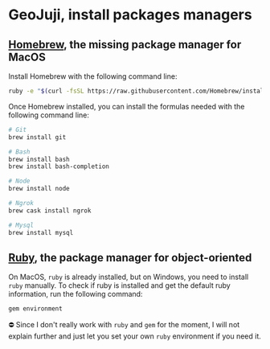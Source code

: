 # GeoJuji, install packages managers


## [Homebrew](http://brew.sh/), the missing package manager for MacOS

Install Homebrew with the following command line:

```bash
ruby -e "$(curl -fsSL https://raw.githubusercontent.com/Homebrew/install/master/install)"
```

Once Homebrew installed, you can install the formulas needed with the following command line:

```bash
# Git
brew install git

# Bash
brew install bash
brew install bash-completion

# Node
brew install node

# Ngrok
brew cask install ngrok

# Mysql
brew install mysql
```



## [Ruby](https://www.ruby-lang.org/), the package manager for object-oriented

On MacOS, `ruby` is already installed, but on Windows, you need to install `ruby` manually.
To check if ruby is installed and get the default ruby information, run the following command:

```bash
gem environment
```

:no_entry: Since I don't really work with `ruby` and `gem` for the moment, I will not explain further and just let you set your own `ruby` environment if you need it.
